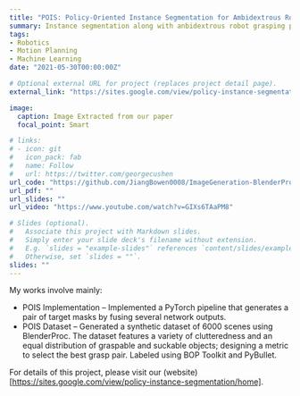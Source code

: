 ```yaml
---
title: "POIS: Policy-Oriented Instance Segmentation for Ambidextrous Robot Picking"
summary: Instance segmentation along with anbidextrous robot grasping policies in cluttered scene.
tags:
- Robotics
- Motion Planning
- Machine Learning
date: "2021-05-30T00:00:00Z"

# Optional external URL for project (replaces project detail page).
external_link: "https://sites.google.com/view/policy-instance-segmentation/home"

image:
  caption: Image Extracted from our paper
  focal_point: Smart

# links:
# - icon: git
#   icon_pack: fab
#   name: Follow
#   url: https://twitter.com/georgecushen
url_code: "https://github.com/JiangBowen0008/ImageGeneration-BlenderProc"
url_pdf: ""
url_slides: ""
url_video: "https://www.youtube.com/watch?v=GIXs6TAaPM8"

# Slides (optional).
#   Associate this project with Markdown slides.
#   Simply enter your slide deck's filename without extension.
#   E.g. `slides = "example-slides"` references `content/slides/example-slides.md`.
#   Otherwise, set `slides = ""`.
slides: ""
---
```


My works involve mainly:
- POIS Implementation – Implemented a PyTorch pipeline that generates a pair of target masks by fusing several network outputs.
- POIS Dataset – Generated a synthetic dataset of 6000 scenes using BlenderProc. The dataset features a variety of clutteredness and an equal distribution of graspable and suckable objects; designing a metric to select the best grasp pair. Labeled using BOP Toolkit and PyBullet.

For details of this project, please visit our (website)[https://sites.google.com/view/policy-instance-segmentation/home].
